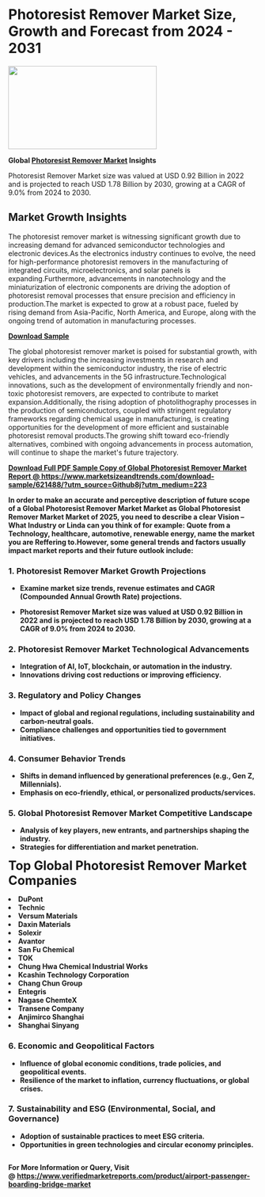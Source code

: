 <H1>Photoresist Remover Market Size, Growth and Forecast from 2024 - 2031</H1><img class="aligncenter size-medium wp-image-584254" src="https://thirdeyenews.in/wp-content/uploads/2024/09/Global-Market-Research-300x168.jpeg" alt="" width="300" height="168" /><p><strong>Global&nbsp;<a href="https://www.marketsizeandtrends.com/download-sample/621488/?utm_source=Github8j?utm_medium=223">Photoresist Remover Market</a> Insights</strong></p><p>Photoresist Remover Market size was valued at USD 0.92 Billion in 2022 and is projected to reach USD 1.78 Billion by 2030, growing at a CAGR of 9.0% from 2024 to 2030.</p><p><h2>Market Growth Insights</h2> <p>The photoresist remover market is witnessing significant growth due to increasing demand for advanced semiconductor technologies and electronic devices.As the electronics industry continues to evolve, the need for high-performance photoresist removers in the manufacturing of integrated circuits, microelectronics, and solar panels is expanding.Furthermore, advancements in nanotechnology and the miniaturization of electronic components are driving the adoption of photoresist removal processes that ensure precision and efficiency in production.The market is expected to grow at a robust pace, fueled by rising demand from Asia-Pacific, North America, and Europe, along with the ongoing trend of automation in manufacturing processes.</p> <p><strong><a href="#">Download Sample</a></strong></p> <p>The global photoresist remover market is poised for substantial growth, with key drivers including the increasing investments in research and development within the semiconductor industry, the rise of electric vehicles, and advancements in the 5G infrastructure.Technological innovations, such as the development of environmentally friendly and non-toxic photoresist removers, are expected to contribute to market expansion.Additionally, the rising adoption of photolithography processes in the production of semiconductors, coupled with stringent regulatory frameworks regarding chemical usage in manufacturing, is creating opportunities for the development of more efficient and sustainable photoresist removal products.The growing shift toward eco-friendly alternatives, combined with ongoing advancements in process automation, will continue to shape the market's future trajectory.</p> <p><strong><a href="#"></p><p><span class=""><strong>Download Full PDF Sample Copy of Global Photoresist Remover Market Report</strong> @ <a href="https://www.marketsizeandtrends.com/download-sample/621488/?utm_source=Github8j?utm_medium=223" target="_blank">https://www.marketsizeandtrends.com/download-sample/621488/?utm_source=Github8j?utm_medium=223</a></span></p><p>In order to make an accurate and perceptive description of future scope of a Global&nbsp;Photoresist Remover Market Market as Global&nbsp;Photoresist Remover Market Market of 2025, you need to describe a clear Vision &ndash; What Industry or Linda can you think of for example: Quote from a Technology, healthcare, automotive, renewable energy, name the market you are Reffering to.However, some general trends and factors usually impact market reports and their future outlook include:</p><h3>1.&nbsp;<strong>Photoresist Remover Market Growth Projections</strong></h3><ul><li>Examine market size trends, revenue estimates and CAGR (Compounded Annual Growth Rate) projections.</li><li><p>Photoresist Remover Market size was valued at USD 0.92 Billion in 2022 and is projected to reach USD 1.78 Billion by 2030, growing at a CAGR of 9.0% from 2024 to 2030.</p></li></ul><h3>2.&nbsp;<strong>Photoresist Remover Market Technological Advancements</strong></h3><ul><li>Integration of AI, IoT, blockchain, or automation in the industry.</li><li>Innovations driving cost reductions or improving efficiency.</li></ul><h3>3.&nbsp;<strong>Regulatory and Policy Changes</strong></h3><ul><li>Impact of global and regional regulations, including sustainability and carbon-neutral goals.</li><li>Compliance challenges and opportunities tied to government initiatives.</li></ul><h3>4.&nbsp;<strong>Consumer Behavior Trends</strong></h3><ul><li>Shifts in demand influenced by generational preferences (e.g., Gen Z, Millennials).</li><li>Emphasis on eco-friendly, ethical, or personalized products/services.</li></ul><h3>5.&nbsp;<strong>Global Photoresist Remover Market Competitive Landscape</strong></h3><ul><li>Analysis of key players, new entrants, and partnerships shaping the industry.</li><li>Strategies for differentiation and market penetration.</li></ul><p data-pm-slice="1 1 []"><span style="color: inherit; font-family: inherit; font-size: 25px;">Top Global Photoresist Remover Market Companies</span></p><div class="" data-test-id=""><p><li>DuPont</li><li> Technic</li><li> Versum Materials</li><li> Daxin Materials</li><li> Solexir</li><li> Avantor</li><li> San Fu Chemical</li><li> TOK</li><li> Chung Hwa Chemical Industrial Works</li><li> Kcashin Technology Corporation</li><li> Chang Chun Group</li><li> Entegris</li><li> Nagase ChemteX</li><li> Transene Company</li><li> Anjimirco Shanghai</li><li> Shanghai Sinyang</li></p></div><h3>6.&nbsp;<strong>Economic and Geopolitical Factors</strong></h3><ul><li>Influence of global economic conditions, trade policies, and geopolitical events.</li><li>Resilience of the market to inflation, currency fluctuations, or global crises.</li></ul><h3>7.&nbsp;<strong>Sustainability and ESG (Environmental, Social, and Governance)</strong></h3><ul><li>Adoption of sustainable practices to meet ESG criteria.</li><li>Opportunities in green technologies and circular economy principles.</li></ul><h2><strong style="font-size: 14px;">For More Information or Query, Visit @&nbsp;</strong><a style="background-color: #ffffff; font-size: 14px;" href="https://www.marketsizeandtrends.com/report/photoresist-remover-market/" target="_blank">https://www.verifiedmarketreports.com/product/airport-passenger-boarding-bridge-market</a></h2>
